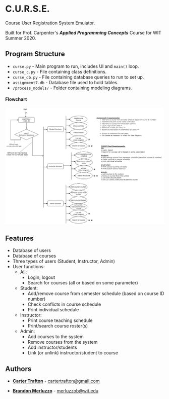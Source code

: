 # C.U.R.S.E.
Course User Registration System Emulator.

Built for Prof. Carpenter's ***Applied Programming Concepts*** Course for WIT Summer 2020.

## Program Structure
- ``curse.py`` - Main program to run, includes UI and ```main()``` loop.
- ``curse_c.py`` - File containing class definitions.
- ``curse_db.py`` - File containing database queries to run to set up.
- ``assignment7.db`` - Database file used to hold tables.
- ``/process_models/`` - Folder containing modeling diagrams.

#### Flowchart
![flowchart](https://github.com/cartertrafton/curse/blob/master/process_models/flowchart.png?raw=true)



## Features
- Database of users 
- Database of courses
- Three types of users (Student, Instructor, Admin)
- User functions:
   - All:
        - Login, logout
        - Search for courses (all or based on some parameter)
   - Student:
        - Add/remove course from semester schedule (based on course ID number)
        - Check conflicts in course schedule
        - Print individual schedule
   - Instructor:
        - Print course teaching schedule
        - Print/search course roster(s)
   - Admin:
        - Add courses to the system
        - Remove courses from the system
        - Add instructor/students
        - Link (or unlink) instructor/student to course 

## Authors

* [**Carter Trafton**](https://github.com/cartertrafton) - cartertrafton@gmail.com

* [**Brandon Merluzzo**](https://github.com/merluzzob) - merluzzob@wit.edu

